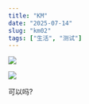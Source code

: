 ```yaml
---
title: "KM"
date: "2025-07-14"
slug: "km02"
tags: ["生活", "测试"]
---
```

![](https://prod-files-secure.s3.us-west-2.amazonaws.com/112d0858-5090-4d34-a606-b75eb8d65fd2/2c440099-43fe-48d8-8b77-f88fb0d68c3e/1000201192.jpg?X-Amz-Algorithm=AWS4-HMAC-SHA256&X-Amz-Content-Sha256=UNSIGNED-PAYLOAD&X-Amz-Credential=ASIAZI2LB4664BHWYQSM%2F20250724%2Fus-west-2%2Fs3%2Faws4_request&X-Amz-Date=20250724T151839Z&X-Amz-Expires=3600&X-Amz-Security-Token=IQoJb3JpZ2luX2VjEAcaCXVzLXdlc3QtMiJHMEUCIHRNFqAEBlz9Eid0knc4Za4TQS0xeL4Tsfg%2FyR8IRvtZAiEAvNlB4DjSzSFxU1NKaDxLi1qWQwtbAycz6p7yW7eQEz4q%2FwMIMBAAGgw2Mzc0MjMxODM4MDUiDDkTchEnJQxkZGyvyyrcA7jk0fgIG2PXWq%2Bgt3xQoKC3gBYOXbnY6Pb2eHmyX5513cyc649DMiL0s21axuW4piocY7ZJoY1TUhnV76QGkSpUuxlSYYvANv7cj472u6aPm8F3IQo3RMZ3xHj9p%2FDMspeoe8Lhoke5p9nDBymiiphmHbGyLDQMZlO4T%2FX0wfQ2WusfrYqfB51BilDQP9MfR6MBySQpPZX5teXGEDs5rMpVdLIojiA0H3%2BIDBKJwKEu4tfygprF%2B93ALxE1dCrAAFH7tZAQrYuUIwSHXsEE%2BwjTA2KS2Alc9Eg%2F8a8bJYaHtLqeoI1hgSsqxXbzS1AEvTG%2BPT4vFqRBig9VK6BABawNiES%2Fcqe4Gs%2F%2BynM0%2F3%2BTKNb8VssPkJIP3OORC18IE1N%2BJInt4zzJeyBWtNe1dhtXFJ%2BE5hEZl2dJdwT44VkholkR1ay2dc9d2PJyBLcIkzrGGXybdU5PkREFB55vkVurhdLgKoBZWVTERhyfCZabDuqv4cDvjEJbN7UQTSuJn7yoOwgJu6BfKu4KiMv4Es%2F5Z8olNdaV4eefgd6jeZibQJwdAtP%2FQYSiumnW5778HGbamnxbxZSpifZ5xe5GPtLkbhZKEyxVkYx8hrIg%2FF5IjeccyuVbgpLszU4CMIWVicQGOqUBvclnEDlKMzoLXj%2FvMbsCwDJPhLet0PGeP7FL9ETXO2etOIJPkUyDDXMH1XvY%2B%2FQkhSGqV%2B3U6G24u8P5teevpUY9N0aRfNo8SKplxEPqLqe8lW1NVNuPqqjPy1b434x9ApEMZfnvkvPndYo2byKJwu20oLKIu6BdxiZU2FrRDhz%2FitHY2uW7a84p5p9oFuD57WV4YIKuB5z71q57wvfLzJYKp7Cv&X-Amz-Signature=b3445a7d47ffed497d6ee4e0587daec6b6fa16f956309da994c7f583cc037a50&X-Amz-SignedHeaders=host&x-amz-checksum-mode=ENABLED&x-id=GetObject)


![](https://prod-files-secure.s3.us-west-2.amazonaws.com/112d0858-5090-4d34-a606-b75eb8d65fd2/fff59916-a50b-483b-9213-038d5e566803/1000200739.png?X-Amz-Algorithm=AWS4-HMAC-SHA256&X-Amz-Content-Sha256=UNSIGNED-PAYLOAD&X-Amz-Credential=ASIAZI2LB4664BHWYQSM%2F20250724%2Fus-west-2%2Fs3%2Faws4_request&X-Amz-Date=20250724T151839Z&X-Amz-Expires=3600&X-Amz-Security-Token=IQoJb3JpZ2luX2VjEAcaCXVzLXdlc3QtMiJHMEUCIHRNFqAEBlz9Eid0knc4Za4TQS0xeL4Tsfg%2FyR8IRvtZAiEAvNlB4DjSzSFxU1NKaDxLi1qWQwtbAycz6p7yW7eQEz4q%2FwMIMBAAGgw2Mzc0MjMxODM4MDUiDDkTchEnJQxkZGyvyyrcA7jk0fgIG2PXWq%2Bgt3xQoKC3gBYOXbnY6Pb2eHmyX5513cyc649DMiL0s21axuW4piocY7ZJoY1TUhnV76QGkSpUuxlSYYvANv7cj472u6aPm8F3IQo3RMZ3xHj9p%2FDMspeoe8Lhoke5p9nDBymiiphmHbGyLDQMZlO4T%2FX0wfQ2WusfrYqfB51BilDQP9MfR6MBySQpPZX5teXGEDs5rMpVdLIojiA0H3%2BIDBKJwKEu4tfygprF%2B93ALxE1dCrAAFH7tZAQrYuUIwSHXsEE%2BwjTA2KS2Alc9Eg%2F8a8bJYaHtLqeoI1hgSsqxXbzS1AEvTG%2BPT4vFqRBig9VK6BABawNiES%2Fcqe4Gs%2F%2BynM0%2F3%2BTKNb8VssPkJIP3OORC18IE1N%2BJInt4zzJeyBWtNe1dhtXFJ%2BE5hEZl2dJdwT44VkholkR1ay2dc9d2PJyBLcIkzrGGXybdU5PkREFB55vkVurhdLgKoBZWVTERhyfCZabDuqv4cDvjEJbN7UQTSuJn7yoOwgJu6BfKu4KiMv4Es%2F5Z8olNdaV4eefgd6jeZibQJwdAtP%2FQYSiumnW5778HGbamnxbxZSpifZ5xe5GPtLkbhZKEyxVkYx8hrIg%2FF5IjeccyuVbgpLszU4CMIWVicQGOqUBvclnEDlKMzoLXj%2FvMbsCwDJPhLet0PGeP7FL9ETXO2etOIJPkUyDDXMH1XvY%2B%2FQkhSGqV%2B3U6G24u8P5teevpUY9N0aRfNo8SKplxEPqLqe8lW1NVNuPqqjPy1b434x9ApEMZfnvkvPndYo2byKJwu20oLKIu6BdxiZU2FrRDhz%2FitHY2uW7a84p5p9oFuD57WV4YIKuB5z71q57wvfLzJYKp7Cv&X-Amz-Signature=b8f27c611d79246101c97e2c2dca09e0cb075baad58ee4dfcdcf9c83f84802a6&X-Amz-SignedHeaders=host&x-amz-checksum-mode=ENABLED&x-id=GetObject)


可以吗?

